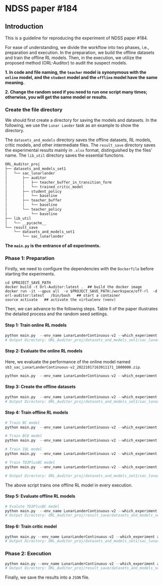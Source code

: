 # NDSS paper #184

## Introduction

This is a guideline for reproducing the experiment of NDSS paper #184. 

For ease of understanding, we divide the workflow into two phases, i.e., preparation and execution. In the preparation, we build the offline datasets and train the offline RL models. Then, in the execution, we utilize the proposed method (ORL-Auditor) to audit the suspect models.

**1. In code and file naming, the `teacher` model is synonymous with the `online` model, and the `student` model and the `offline` model have the same meaning.**

**2. Change the random seed if you need to run one script many times; otherwise, you will get the same model or results.**

### Create the file directory

We should first create a directory for saving the models and datasets. In the following, we use the `Lunar Lander` task as an example to show the directory.

The `datasets_and_models` directory saves the offline datasets, RL models, critic models, and other intermediate files.
The `result_save` directory saves the experimental results mainly in `.xlsx` format, distinguished by the files' name.
The `lib_util` directory saves the essential functions.

```python
ORL_Auditor_proj
├── datasets_and_models_set1
│   └── sac_lunarlander
│       ├── auditor
│       │   ├── teacher_buffer_in_transition_form
│       │   └── trained_critic_model
│       ├── student_policy
│       │   └── baseline
│       ├── teacher_buffer
│       │   └── baseline
│       └── teacher_policy
│           └── baseline
├── lib_util
│   └── __pycache__
└── result_save
    └── datasets_and_models_set1
        └── sac_lunarlander
```

**The `main.py` is the entrance of all experiments.**

### Phase 1: Preparation

Firstly, we need to configure the dependencies with the `Dockerfile` before starting the experiments.

```/bin/bash
cd $PROJECT_SAVE_PATH
docker build -t Orl-Auditor:latest .  ## build the docker image
docker run -it --gpus all  -v $PROJECT_SAVE_PATH:/workspace/off-rl  -d  orl-auditor:latest   /bin/bash   ## start a container
source activate   ## activate the virtualenv (venv)
```

Then, we can advance to the following steps.
Table II of the paper illustrates the detailed process and the random seed settings.

#### Step 1: Train online RL models

```python
python main.py  --env_name LunarLanderContinuous-v2 --which_experiment train_teacher_model  --teacher_save_path ./datasets_and_models_set1/sac_lunarlander/teacher_policy/baseline  --teacher_train_times 1000000 --random_seed 0  --cuda 0
# Output Directory: ORL_Auditor_proj/datasets_and_models_set1/sac_lunarlander/teacher_policy/baseline
```

#### Step 2: Evaluate the online RL models

Here, we evaluate the performance of the online model named `sb3_sac_LunarLanderContinuous-v2_20221017163911171_1000000.zip`. 

```python
python main.py  --env_name LunarLanderContinuous-v2 --which_experiment eval_teacher_model  --teacher_save_path ./datasets_and_models_set1/sac_lunarlander/teacher_policy/baseline/sb3_sac_LunarLanderContinuous-v2_20221017163911171_1000000.zip  --cuda 0
```

#### Step 3: Create the offline datasets

```python
python main.py  --env_name LunarLanderContinuous-v2 --which_experiment teacher_buffer_create --teacher_save_path ./datasets_and_models_set1/sac_lunarlander/teacher_policy/baseline/sb3_sac_LunarLanderContinuous-v2_20221017163911171_1000000.zip --teacher_buffer_length 50000 --random_seed 0 --cuda 0
# Output Directory: ORL_Auditor_proj/datasets_and_models_set1/sac_lunarlander/teacher_buffer/baseline
```

#### Step 4: Train offline RL models

```python
# Train BC model
python main.py  --env_name LunarLanderContinuous-v2 --which_experiment train_student_model --student_agent_type  BC  --teacher_buffer_save_path ./datasets_and_models_set1/sac_lunarlander/teacher_buffer/baseline/sb3_sac_LunarLanderContinuous-v2_20221017163911171_1000000-50000.h5 --random_seed 0 --cuda 0

# Train BCQ model
python main.py  --env_name LunarLanderContinuous-v2 --which_experiment train_student_model --student_agent_type  BCQ  --teacher_buffer_save_path ./datasets_and_models_set1/sac_lunarlander/teacher_buffer/baseline/sb3_sac_LunarLanderContinuous-v2_20221017163911171_1000000-50000.h5 --random_seed 0 --cuda 0

# Train IQL model
python main.py  --env_name LunarLanderContinuous-v2 --which_experiment train_student_model --student_agent_type  IQL  --teacher_buffer_save_path ./datasets_and_models_set1/sac_lunarlander/teacher_buffer/baseline/sb3_sac_LunarLanderContinuous-v2_20221017163911171_1000000-50000.h5 --random_seed 0 --cuda 0

# Train TD3PlusBC model
python main.py  --env_name LunarLanderContinuous-v2 --which_experiment train_student_model --student_agent_type  TD3PlusBC  --teacher_buffer_save_path ./datasets_and_models_set1/sac_lunarlander/teacher_buffer/baseline/sb3_sac_LunarLanderContinuous-v2_20221017163911171_1000000-50000.h5 --random_seed 0 --cuda 0

# Output Directory: ORL_Auditor_proj/datasets_and_models_set1/sac_lunarlander/student_policy/baseline
```

The above script trains one offline RL model in every execution. 

#### Step 5: Evaluate offline RL models

```python
# Evalute TD3PlusBC model
python main.py  --env_name LunarLanderContinuous-v2 --which_experiment eval_student_model --student_agent_type  TD3PlusBC  --teacher_buffer_save_path ./datasets_and_models_set1/sac_lunarlander/teacher_buffer/baseline/sb3_sac_LunarLanderContinuous-v2_20221017163911171_1000000-50000.h5 --student_model_tag model_50000.pt --random_seed 0 --cuda 0
# Output Directory: ORL_Auditor_proj/result_save/datasets_and_models_set1/sac_lunarlander
```

#### Step 6: Train critic model

```python
python main.py --env_name LunarLanderContinuous-v2 --which_experiment auditor_train_critic_model  --teacher_buffer_save_path ./datasets_and_models_set1/sac_lunarlander/teacher_buffer/baseline/sb3_sac_LunarLanderContinuous-v2_20221017163911171_1000000-50000.h5  --random_seed 0 --cuda 0
# Output Directory: ORL_Auditor_proj/datasets_and_models_set1/sac_lunarlander/auditor/trained_critic_model/baseline
```

### Phase 2: Execution

```python
python main.py --env_name LunarLanderContinuous-v2 --which_experiment audit_dataset  --teacher_buffer_save_path ./datasets_and_models_set1/sac_lunarlander/teacher_buffer/baseline/sb3_sac_LunarLanderContinuous-v2_20221017163911171_1000000-50000.h5 --critic_model_tag ckpt_200.pt --student_model_tag model_50000.pt --student_agent_type  TD3PlusBC  --num_of_audited_episode 50 --num_shadow_student 15 --random_seed 0 --cuda 0
# Output Directory: ORL_Auditor_proj/result_save/datasets_and_models_set1/sac_lunarlander
```

Finally, we save the results into a `JSON` file.
